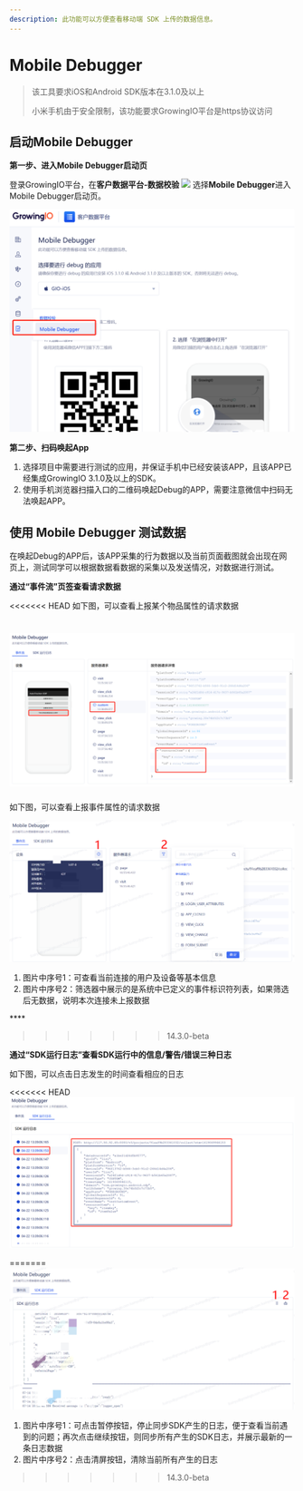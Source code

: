 ```yaml
---
description: 此功能可以方便查看移动端 SDK 上传的数据信息。
---
```


# Mobile Debugger

> 该工具要求iOS和Android SDK版本在3.1.0及以上
>
> 小米手机由于安全限制，该功能要求GrowingIO平台是https协议访问

## 启动Mobile Debugger <a id="qi-dong-mobile-debugger"></a>

**第一步、进入Mobile Debugger启动页**

登录GrowingIO平台，在**客户数据平台-数据校验** ![](https://github.com/growingio/growingio-docs-v3/tree/d520f4a494f6c0635c83422f55c665597e79ee96/.gitbook/assets/2019-10-10_18-59-32.png) 选择**Mobile Debugger**进入Mobile Debugger启动页。

![](../../.gitbook/assets/tu-pian-%20%289%29.png)



**第二步、扫码唤起App**

1. 选择项目中需要进行测试的应用，并保证手机中已经安装该APP，且该APP已经集成GrowingIO 3.1.0及以上的SDK。
2. 使用手机浏览器扫描入口的二维码唤起Debug的APP，需要注意微信中扫码无法唤起APP。

## 使用 Mobile Debugger 测试数据 <a id="shi-yong-mobile-debugger-ce-shi-shu-ju"></a>

在唤起Debug的APP后，该APP采集的行为数据以及当前页面截图就会出现在网页上，测试同学可以根据数据看数据的采集以及发送情况，对数据进行测试。

**通过“事件流”页签查看请求数据**

<<<<<<< HEAD
如下图，可以查看上报某个物品属性的请求数据

![](../../.gitbook/assets/tu-pian-%20%2815%29.png)
=======
如下图，可以查看上报事件属性的请求数据

![&#x8FDE;&#x63A5;&#x6210;&#x529F;&#x540E;&#x4E8B;&#x4EF6;&#x6D41;&#x9875;&#x9762;](../../.gitbook/assets/shi-jian-liu-ye-mian-.png)

1. 图片中序号1：可查看当前连接的用户及设备等基本信息
2. 图片中序号2：筛选器中展示的是系统中已定义的事件标识符列表，如果筛选后无数据，说明本次连接未上报数据

\*\*\*\*
>>>>>>> 14.3.0-beta

**通过“SDK运行日志”查看SDK运行中的信息/警告/错误三种日志**

如下图，可以点击日志发生的时间查看相应的日志

<<<<<<< HEAD
![](../../.gitbook/assets/tu-pian-%20%2814%29.png)


=======
![&#x8FDE;&#x63A5;&#x6210;&#x529F;&#x540E;&#x8FDB;&#x5165;SDK&#x8FD0;&#x884C;&#x65E5;&#x5FD7;](../../.gitbook/assets/sdk-ri-zhi-%20%281%29.png)

1. 图片中序号1：可点击暂停按钮，停止同步SDK产生的日志，便于查看当前遇到的问题；再次点击继续按钮，则同步所有产生的SDK日志，并展示最新的一条日志数据
2. 图片中序号2：点击清屏按钮，清除当前所有产生的日志
>>>>>>> 14.3.0-beta

